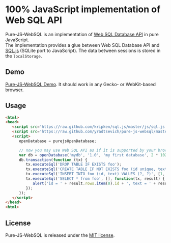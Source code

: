 # 100% JavaScript implementation of Web SQL API
Pure-JS-WebSQL is an implementation of [Web SQL Database API](http://www.w3.org/TR/webdatabase/) in pure JavaScript.  
The implementation provides a glue between Web SQL Database API and [SQL.js](https://github.com/kripken/sql.js) (SQLite port to JavaScript). The data between sessions is stored in the `localStorage`.

## Demo
[Pure-JS-WebSQL Demo](http://yradtsevich.github.io/pure-js-websql/test/index.html). It should work in any Gecko- or WebKit-based browser.

## Usage

```html
<html>
<head>
   <script src='https://raw.github.com/kripken/sql.js/master/js/sql.js'></script>
   <script src='https://raw.github.com/yradtsevich/pure-js-websql/master/js/purejswebsql.js'></script>
   <script>
      openDatabase = purejsOpenDatabase;

      // now you may use Web SQL API as if it is supported by your browser:
      var db = openDatabase('mydb', '1.0', 'my first database', 2 * 1024 * 1024);
      db.transaction(function (tx) {
	     tx.executeSql('DROP TABLE IF EXISTS foo');
         tx.executeSql('CREATE TABLE IF NOT EXISTS foo (id unique, text)');
         tx.executeSql('INSERT INTO foo (id, text) VALUES (?, ?)', [1, 'synergies']);
         tx.executeSql('SELECT * from foo', [], function(tx, result) {
            alert('id = ' + result.rows.item(0).id + ', text = ' + result.rows.item(0).text)
         });
      });
   </script>
</head>
<html>
```
## License
Pure-JS-WebSQL is released under the [MIT license](http://opensource.org/licenses/MIT).
